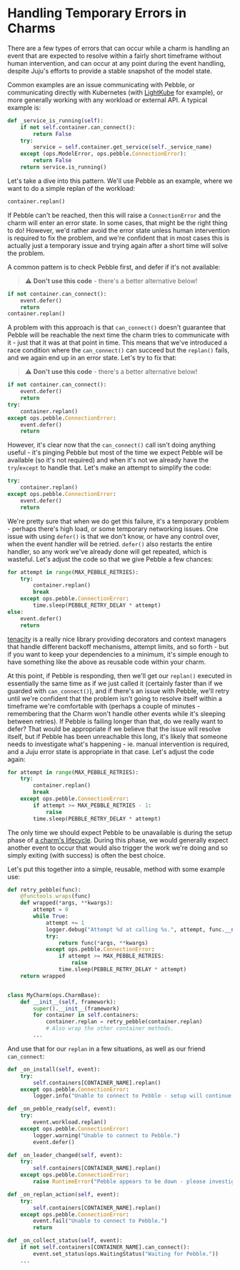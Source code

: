 # Handling Temporary Errors in Charms

There are a few types of errors that can occur while a charm is handling an event that are expected to resolve within a fairly short timeframe without human intervention, and can occur at any point during the event handling, despite Juju's efforts to provide a stable snapshot of the model state.

Common examples are an issue communicating with Pebble, or communicating directly with Kubernetes (with [LightKube](https://lightkube.readthedocs.io/en/latest/) for example), or more generally working with any workload or external API. A typical example is:

```python
def _service_is_running(self):
    if not self.container.can_connect():
        return False
    try:
        service = self.container.get_service(self._service_name)
    except (ops.ModelError, ops.pebble.ConnectionError):
        return False
    return service.is_running()
``` 

Let's take a dive into this pattern. We'll use Pebble as an example, where we want to do a simple replan of the workload:

```python
container.replan()
```

If Pebble can't be reached, then this will raise a `ConnectionError` and the charm will enter an error state. In some cases, that might be the right thing to do! However, we'd rather avoid the error state unless human intervention is required to fix the problem, and we're confident that in most cases this is actually just a temporary issue and trying again after a short time will solve the problem.

A common pattern is to check Pebble first, and defer if it's not available:

> :warning: **Don't use this code** - there's a better alternative below!

```python
if not container.can_connect():
    event.defer()
    return
container.replan()
```

A problem with this approach is that `can_connect()` doesn't guarantee that Pebble will be reachable the next time the charm tries to communicate with it - just that it was at that point in time. This means that we've introduced a race condition where the `can_connect()` can succeed but the `replan()` fails, and we again end up in an error state. Let's try to fix that:

> :warning: **Don't use this code** - there's a better alternative below!

```python
if not container.can_connect():
    event.defer()
    return
try:
    container.replan()
except ops.pebble.ConnectionError:
    event.defer()
    return
```

However, it's clear now that the `can_connect()` call isn't doing anything useful - it's pinging Pebble but most of the time we expect Pebble will be available (so it's not required) and when it's not we already have the `try`/`except` to handle that. Let's make an attempt to simplify the code:

```python
try:
    container.replan()
except ops.pebble.ConnectionError:
    event.defer()
    return
```

We're pretty sure that when we do get this failure, it's a temporary problem - perhaps there's high load, or some temporary networking issues. One issue with using `defer()` is that we don't know, or have any control over, when the event handler will be retried. `defer()` also restarts the entire handler, so any work we've already done will get repeated, which is wasteful. Let's adjust the code so that we give Pebble a few chances:

```python
for attempt in range(MAX_PEBBLE_RETRIES):
    try:
        container.replan()
        break
    except ops.pebble.ConnectionError:
        time.sleep(PEBBLE_RETRY_DELAY * attempt)
else:
    event.defer()
    return
```

[tenacity](https://tenacity.readthedocs.io/en/latest/) is a really nice library providing decorators and context managers that handle different backoff mechanisms, attempt limits, and so forth - but if you want to keep your dependencies to a minimum, it's simple enough to have something like the above as reusable code within your charm.

At this point, if Pebble is responding, then we'll get our `replan()` executed in essentially the same time as if we just called it (certainly faster than if we guarded with `can_connect()`), and if there's an issue with Pebble, we'll retry until we're confident that the problem isn't going to resolve itself within a timeframe we're comfortable with (perhaps a couple of minutes - remembering that the Charm won't handle other events while it's sleeping between retries). If Pebble is failing longer than that, do we really want to defer? That would be appropriate if we believe that the issue will resolve itself, but if Pebble has been unreachable this long, it's likely that someone needs to investigate what's happening - ie. manual intervention is required, and a Juju error state is appropriate in that case. Let's adjust the code again:

```python
for attempt in range(MAX_PEBBLE_RETRIES):
    try:
        container.replan()
        break
    except ops.pebble.ConnectionError:
        if attempt >= MAX_PEBBLE_RETRIES - 1:
            raise
        time.sleep(PEBBLE_RETRY_DELAY * attempt)
```

The only time we should expect Pebble to be unavailable is during the setup phase of [a charm's lifecycle](https://juju.is/docs/sdk/charm-lifecycle). During this phase, we would generally expect another event to occur that would also trigger the work we're doing and so simply exiting (with success) is often the best choice.

Let's put this together into a simple, reusable, method with some example use:


```python
def retry_pebble(func):
    @functools.wraps(func)
    def wrapped(*args, **kwargs):
        attempt = 0
        while True:
            attempt += 1
            logger.debug("Attempt %d at calling %s.", attempt, func.__name__)
            try:
                return func(*args, **kwargs)
            except ops.pebble.ConnectionError:
                if attempt >= MAX_PEBBLE_RETRIES:
                    raise
                time.sleep(PEBBLE_RETRY_DELAY * attempt)
    return wrapped


class MyCharm(ops.CharmBase):
    def __init__(self, framework):
        super().__init__(framework)
        for container in self.containers:
            container.replan = retry_pebble(container.replan)
            # Also wrap the other container methods.
        ...
```

And use that for our `replan` in a few situations, as well as our friend `can_connect`:

```python
def _on_install(self, event):
    try:
        self.containers[CONTAINER_NAME].replan()
    except ops.pebble.ConnectionError:
        logger.info("Unable to connect to Pebble - setup will continue later.")

def _on_pebble_ready(self, event):
    try:
        event.workload.replan()
    except ops.pebble.ConnectionError:
        logger.warning("Unable to connect to Pebble.")
        event.defer()

def _on_leader_changed(self, event):
    try:
        self.containers[CONTAINER_NAME].replan()
    except ops.pebble.ConnectionError:
        raise RuntimeError("Pebble appears to be down - please investigate!")

def _on_replan_action(self, event):
    try:
        self.containers[CONTAINER_NAME].replan()
    except ops.pebble.ConnectionError:
        event.fail("Unable to connect to Pebble.")
        return

def _on_collect_status(self, event):
    if not self.containers[CONTAINER_NAME].can_connect():
        event.set_status(ops.WaitingStatus("Waiting for Pebble."))
    ...
```
